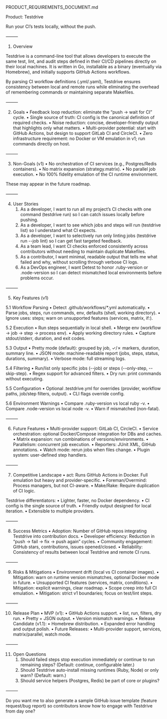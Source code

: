 PRODUCT_REQUIREMENTS_DOCUMENT.md

Product: Testdrive

Run your CI’s tests locally, without the push.

⸻

1. Overview

Testdrive is a command-line tool that allows developers to execute the same test, lint, and audit steps defined in their CI/CD pipelines directly on their local machines.
It is written in Go, installable as a binary (eventually via Homebrew), and initially supports GitHub Actions workflows.

By parsing CI workflow definitions (.yml/.yaml), Testdrive ensures consistency between local and remote runs while eliminating the overhead of remembering commands or maintaining separate Makefiles.

⸻

2. Goals
	•	Feedback loop reduction: eliminate the “push → wait for CI” cycle.
	•	Single source of truth: CI config is the canonical definition of required checks.
	•	Noise reduction: concise, developer-friendly output that highlights only what matters.
	•	Multi-provider potential: start with GitHub Actions, but design to support GitLab CI and CircleCI.
	•	Zero infrastructure requirement: no Docker or VM emulation in v1; run commands directly on host.

⸻

3. Non-Goals (v1)
	•	No orchestration of CI services (e.g., Postgres/Redis containers).
	•	No matrix expansion (strategy.matrix).
	•	No parallel job execution.
	•	No 100% fidelity emulation of the CI runtime environment.

These may appear in the future roadmap.

⸻

4. User Stories
	1.	As a developer, I want to run all my project’s CI checks with one command (testdrive run) so I can catch issues locally before pushing.
	2.	As a developer, I want to see which jobs and steps will run (testdrive list) so I understand what CI expects.
	3.	As a developer, I want to selectively run only linting jobs (testdrive run --job lint) so I can get fast targeted feedback.
	4.	As a team lead, I want CI checks enforced consistently across contributors without needing to maintain duplicate Makefiles.
	5.	As a contributor, I want minimal, readable output that tells me what failed and why, without scrolling through verbose CI logs.
	6.	As a DevOps engineer, I want Detest to honor .ruby-version or .node-version so I can detect mismatched local environments before problems occur.

⸻

5. Key Features (v1)

5.1 Workflow Parsing
	•	Detect .github/workflows/*.yml automatically.
	•	Parse jobs, steps, run commands, env, defaults (shell, working directory).
	•	Ignore uses: steps; warn on unsupported features (services, matrix, if:).

5.2 Execution
	•	Run steps sequentially in local shell.
	•	Merge env (workflow → job → step → process env).
	•	Apply working directory rules.
	•	Capture stdout/stderr, duration, and exit codes.

5.3 Output
	•	Pretty mode (default): grouped by job, ✓/✗ markers, duration, summary line.
	•	JSON mode: machine-readable report (jobs, steps, status, durations, summary).
	•	Verbose mode: full streaming logs.

5.4 Filtering
	•	Run/list only specific jobs (--job) or steps (--only-step, --skip-step).
	•	Regex support for advanced filters.
	•	Dry run: print commands without executing.

5.5 Configuration
	•	Optional .testdrive.yml for overrides (provider, workflow paths, job/step filters, output).
	•	CLI flags override config.

5.6 Environment Warnings
	•	Compare .ruby-version vs local ruby -v.
	•	Compare .node-version vs local node -v.
	•	Warn if mismatched (non-fatal).

⸻

6. Future Features
	•	Multi-provider support: GitLab CI, CircleCI.
	•	Service orchestration: optional Docker/Compose integration for DBs and caches.
	•	Matrix expansion: run combinations of versions/environments.
	•	Parallelism: concurrent job execution.
	•	Reporters: JUnit XML, GitHub annotations.
	•	Watch mode: rerun jobs when files change.
	•	Plugin system: user-defined step handlers.

⸻

7. Competitive Landscape
	•	act: Runs GitHub Actions in Docker. Full emulation but heavy and provider-specific.
	•	Foreman/Overmind: Process managers, but not CI-aware.
	•	Make/Rake: Require duplication of CI logic.

Testdrive differentiators:
	•	Lighter, faster, no Docker dependency.
	•	CI config is the single source of truth.
	•	Friendly output designed for local iteration.
	•	Extensible to multiple providers.

⸻

8. Success Metrics
	•	Adoption: Number of GitHub repos integrating Testdrive into contribution docs.
	•	Developer efficiency: Reduction in “push → fail → fix → push again” cycles.
	•	Community engagement: GitHub stars, contributions, issues opened/closed.
	•	Reliability: Consistency of results between local Testdrive and remote CI runs.

⸻

9. Risks & Mitigations
	•	Environment drift (local vs CI container images).
	•	Mitigation: warn on runtime version mismatches, optional Docker mode in future.
	•	Unsupported CI features (services, matrix, conditions).
	•	Mitigation: explicit warnings, clear roadmap.
	•	Scope creep into full CI emulation.
	•	Mitigation: strict v1 boundaries; focus on test/lint steps.

⸻

10. Release Plan
	•	MVP (v1):
	•	GitHub Actions support.
	•	list, run, filters, dry run.
	•	Pretty + JSON output.
	•	Version mismatch warnings.
	•	Release Candidate (v1.1):
	•	Homebrew distribution.
	•	Expanded error handling and output polish.
	•	Future Releases:
	•	Multi-provider support, services, matrix/parallel, watch mode.

⸻

11. Open Questions
	1.	Should failed steps stop execution immediately or continue to run remaining steps? (Default: continue, configurable later.)
	2.	Should Testdrive auto-install missing runtimes (Ruby, Node) or only warn? (Default: warn.)
	3.	Should service helpers (Postgres, Redis) be part of core or plugins?

⸻

Do you want me to also generate a sample GitHub issue template (feature request/bug report) so contributors know how to engage with Testdrive from day one?
